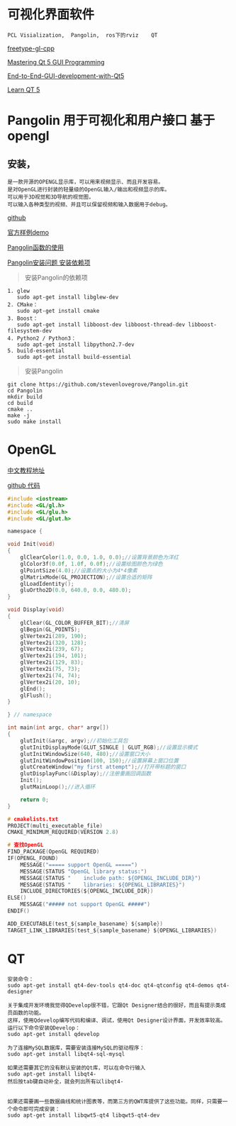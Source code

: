 # 可视化界面软件
    PCL Visialization,  Pangolin,  ros下的rviz    QT
    
[freetype-gl-cpp](https://github.com/Ewenwan/freetype-gl-cpp)
       
[Mastering Qt 5 GUI Programming](https://github.com/PacktPublishing/Mastering-Qt-5-GUI-Programming)

[End-to-End-GUI-development-with-Qt5](https://github.com/PacktPublishing/End-to-End-GUI-development-with-Qt5)
    
[Learn QT 5](https://github.com/PacktPublishing/Learn-Qt-5)
    
#  Pangolin 用于可视化和用户接口 基于opengl

## 安装，
	是一款开源的OPENGL显示库，可以用来视频显示、而且开发容易。
	是对OpenGL进行封装的轻量级的OpenGL输入/输出和视频显示的库。
	可以用于3D视觉和3D导航的视觉图，
	可以输入各种类型的视频、并且可以保留视频和输入数据用于debug。

[github](https://github.com/Ewenwan/Pangolin)

[官方样例demo](https://github.com/stevenlovegrove/Pangolin/tree/master/examples)

[Pangolin函数的使用](http://docs.ros.org/fuerte/api/pangolin_wrapper/html/namespacepangolin.html)


[Pangolin安装问题 安装依赖项](http://www.cnblogs.com/liufuqiang/p/5618335.html)

> 安装Pangolin的依赖项

	1. glew
	   sudo apt-get install libglew-dev
	2. CMake：
	   sudo apt-get install cmake
	3. Boost：
	   sudo apt-get install libboost-dev libboost-thread-dev libboost-filesystem-dev
	4. Python2 / Python3：
	   sudo apt-get install libpython2.7-dev
	5. build-essential
	   sudo apt-get install build-essential
> 安装Pangolin

	git clone https://github.com/stevenlovegrove/Pangolin.git
	cd Pangolin
	mkdir build
	cd build
	cmake ..
	make -j
	sudo make install
# OpenGL
[中文教程地址](https://learnopengl-cn.github.io/)

[github 代码](https://github.com/JoeyDeVries/LearnOpenGL/tree/master/src)

```c
#include <iostream>
#include <GL/gl.h>
#include <GL/glu.h>
#include <GL/glut.h>

namespace {

void Init(void)
{
    glClearColor(1.0, 0.0, 1.0, 0.0);//设置背景颜色为洋红
    glColor3f(0.0f, 1.0f, 0.0f);//设置绘图颜色为绿色
    glPointSize(4.0);//设置点的大小为4*4像素
    glMatrixMode(GL_PROJECTION);//设置合适的矩阵
    glLoadIdentity();
    gluOrtho2D(0.0, 640.0, 0.0, 480.0);
}

void Display(void)
{
    glClear(GL_COLOR_BUFFER_BIT);//清屏
    glBegin(GL_POINTS);
    glVertex2i(289, 190);
    glVertex2i(320, 128);
    glVertex2i(239, 67);
    glVertex2i(194, 101);
    glVertex2i(129, 83);
    glVertex2i(75, 73);
    glVertex2i(74, 74);
    glVertex2i(20, 10);
    glEnd();
    glFlush();
}

} // namespace

int main(int argc, char* argv[])
{
    glutInit(&argc, argv);//初始化工具包
    glutInitDisplayMode(GLUT_SINGLE | GLUT_RGB);//设置显示模式
    glutInitWindowSize(640, 480);//设置窗口大小
    glutInitWindowPosition(100, 150);//设置屏幕上窗口位置
    glutCreateWindow("my first attempt");//打开带标题的窗口
    glutDisplayFunc(&Display);//注册重画回调函数
    Init();
    glutMainLoop();//进入循环

    return 0;
}

# cmakelists.txt
PROJECT(multi_executable_file)
CMAKE_MINIMUM_REQUIRED(VERSION 2.8)

# 查找OpenGL
FIND_PACKAGE(OpenGL REQUIRED)
IF(OPENGL_FOUND)
	MESSAGE("===== support OpenGL =====")
	MESSAGE(STATUS "OpenGL library status:")
	MESSAGE(STATUS "	include path: ${OPENGL_INCLUDE_DIR}")
	MESSAGE(STATUS "	libraries: ${OPENGL_LIBRARIES}")
	INCLUDE_DIRECTORIES(${OPENGL_INCLUDE_DIR})
ELSE()
	MESSAGE("##### not support OpenGL #####")
ENDIF()

ADD_EXECUTABLE(test_${sample_basename} ${sample})
TARGET_LINK_LIBRARIES(test_${sample_basename} ${OPENGL_LIBRARIES})

```
	
	
	
# QT

	安装命令：
	sudo apt-get install qt4-dev-tools qt4-doc qt4-qtconfig qt4-demos qt4-designer

	关于集成开发环境我觉得QDevelop很不错，它跟Qt Designer结合的很好，而且有提示类成员函数的功能。
	这样，使用Qdevelop编写代码和编译、调试，使用Qt Designer设计界面，开发效率较高。
	运行以下命令安装QDevelop：
	sudo apt-get install qdevelop

	为了连接MySQL数据库，需要安装连接MySQL的驱动程序：
	sudo apt-get install libqt4-sql-mysql

	如果还需要其它的没有默认安装的Qt库，可以在命令行输入
	sudo apt-get install libqt4-
	然后按tab键自动补全，就会列出所有以libqt4- 


	如果还需要画一些数据曲线和统计图表等，而第三方的QWT库提供了这些功能。同样，只需要一个命令即可完成安装：
	sudo apt-get install libqwt5-qt4 libqwt5-qt4-dev 


